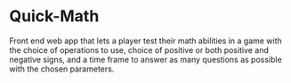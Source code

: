 # Quick-Math
Front end web app that lets a player test their math abilities in a game with the choice of operations to use, choice of positive or both positive and negative signs, and a time frame to answer as many questions as possible with the chosen parameters.
